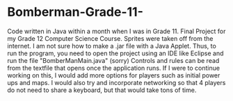 # Bomberman-Grade-11-
Code written in Java within a month when I was in Grade 11.
Final Project for my Grade 12 Computer Science Course.
Sprites were taken off from the internet.
I am not sure how to make a .jar file with a Java Applet. 
Thus, to run the program, you need to open the project using an IDE like Eclipse and run the file "BomberManMain.java" (sorry)
Controls and rules can be read from the textfile that opens once the application runs. 
If I were to continue working on this, I would add more options for players such as initial power ups and maps.
I would also try and incorporate networking so that 4 players do not need to share a keyboard, but that would take tons of time. 
